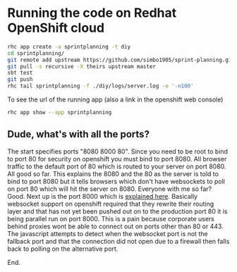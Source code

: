 
# Running the code on Redhat OpenShift cloud

```sh
rhc app create -a sprintplanning -t diy 
cd sprintplanning/
git remote add upstream https://github.com/simbo1905/sprint-planning.git
git pull -s recursive -X theirs upstream master
sbt test
git push
rhc tail sprintplanning -f ./diy/logs/server.log -o '-n100'
```

To see the url of the running app (also a link in the openshift web console)

```sh
rhc app show --app sprintplanning
```

## Dude, what's with all the ports? 

The start specifies ports "8080 8000 80". Since you need to be root to bind to port 80 for security on openshift you must bind to port 8080. All browser traffic to the default port of 80 which is routed to your server on port 8080. All good so far. This explains the 8080 and the 80 as the server is told to bind to port 8080 but it tells browsers which don't have websockets to poll on port 80 which will hit the server on 8080. Everyone with me so far? Good. Next up is the port 8000 which is [explained here](https://www.openshift.com/blogs/paas-websockets). Basically websocket support on openshift required that they rewrite their routing layer and that has not yet been pushed out on to the production port 80 it is being parallel run on port 8000. This is a pain because corporate users behind proxies wont be able to connect out on ports other than 80 or 443. The javascript attempts to detect when the websocket port is not the fallback port and that the connection did not open due to a firewall then falls back to polling on the alternative port. 

End. 
